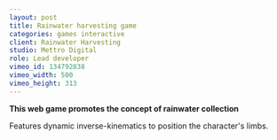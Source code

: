 ```yaml
---
layout: post
title: Rainwater harvesting game
categories: games interactive
client: Rainwater Harvesting
studio: Mettro Digital
role: Lead developer
vimeo_id: 134792838
vimeo_width: 500	
vimeo_height: 313
---
```


**This web game promotes the concept of rainwater collection**

Features dynamic inverse-kinematics to position the character's limbs. 



 